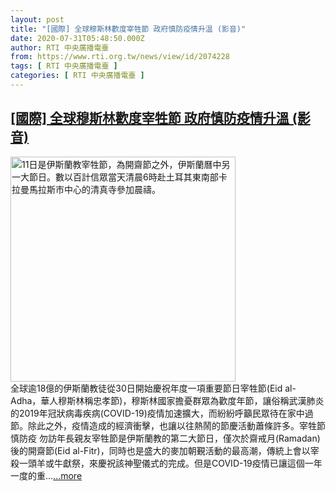 ```yaml
---
layout: post
title: "[國際] 全球穆斯林歡度宰牲節 政府慎防疫情升溫 (影音)"
date: 2020-07-31T05:48:50.000Z
author: RTI 中央廣播電臺
from: https://www.rti.org.tw/news/view/id/2074228
tags: [ RTI 中央廣播電臺 ]
categories: [ RTI 中央廣播電臺 ]
---
```

<!--1596174530000-->
[[國際] 全球穆斯林歡度宰牲節 政府慎防疫情升溫 (影音)](https://www.rti.org.tw/news/view/id/2074228)
------

<div>
<img src="https://static.rti.org.tw/assets/thumbnails/2019/08/12/20190812000008M.jpg" width="360" alt="11日是伊斯蘭教宰牲節，為開齋節之外，伊斯蘭曆中另一大節日。數以百計信眾當天清晨6時赴土耳其東南部卡拉曼馬拉斯巿中心的清真寺參加晨禱。" title="11日是伊斯蘭教宰牲節，為開齋節之外，伊斯蘭曆中另一大節日。數以百計信眾當天清晨6時赴土耳其東南部卡拉曼馬拉斯巿中心的清真寺參加晨禱。"><br>全球逾18億的伊斯蘭教徒從30日開始慶祝年度一項重要節日宰牲節(Eid al-Adha，華人穆斯林稱忠孝節)，穆斯林國家擔憂群眾為歡度年節，讓俗稱武漢肺炎的2019年冠狀病毒疾病(COVID-19)疫情加速擴大，而紛紛呼籲民眾待在家中過節。除此之外，疫情造成的經濟衝擊，也讓以往熱鬧的節慶活動蕭條許多。宰牲節慎防疫 勿訪年長親友宰牲節是伊斯蘭教的第二大節日，僅次於齋戒月(Ramadan)後的開齋節(Eid al-Fitr)，同時也是盛大的麥加朝覲活動的最高潮，傳統上會以宰殺一頭羊或牛獻祭，來慶祝該神聖儀式的完成。但是COVID-19疫情已讓這個一年一度的重...<a target="_blank" href="https://www.rti.org.tw/news/view/id/2074228">...more</a>
</div>
